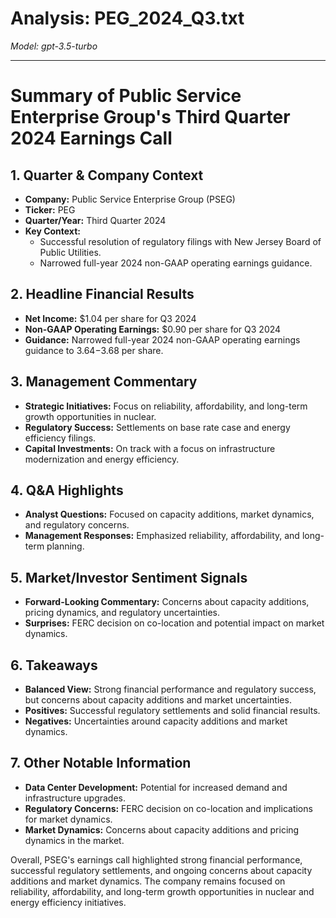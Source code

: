 # Analysis: PEG_2024_Q3.txt

*Model: gpt-3.5-turbo*

---

# Summary of Public Service Enterprise Group's Third Quarter 2024 Earnings Call

## 1. Quarter & Company Context
- **Company:** Public Service Enterprise Group (PSEG)
- **Ticker:** PEG
- **Quarter/Year:** Third Quarter 2024
- **Key Context:** 
  - Successful resolution of regulatory filings with New Jersey Board of Public Utilities.
  - Narrowed full-year 2024 non-GAAP operating earnings guidance.

## 2. Headline Financial Results
- **Net Income:** $1.04 per share for Q3 2024
- **Non-GAAP Operating Earnings:** $0.90 per share for Q3 2024
- **Guidance:** Narrowed full-year 2024 non-GAAP operating earnings guidance to $3.64-$3.68 per share.

## 3. Management Commentary
- **Strategic Initiatives:** Focus on reliability, affordability, and long-term growth opportunities in nuclear.
- **Regulatory Success:** Settlements on base rate case and energy efficiency filings.
- **Capital Investments:** On track with a focus on infrastructure modernization and energy efficiency.

## 4. Q&A Highlights
- **Analyst Questions:** Focused on capacity additions, market dynamics, and regulatory concerns.
- **Management Responses:** Emphasized reliability, affordability, and long-term planning.

## 5. Market/Investor Sentiment Signals
- **Forward-Looking Commentary:** Concerns about capacity additions, pricing dynamics, and regulatory uncertainties.
- **Surprises:** FERC decision on co-location and potential impact on market dynamics.

## 6. Takeaways
- **Balanced View:** Strong financial performance and regulatory success, but concerns about capacity additions and market uncertainties.
- **Positives:** Successful regulatory settlements and solid financial results.
- **Negatives:** Uncertainties around capacity additions and market dynamics.

## 7. Other Notable Information
- **Data Center Development:** Potential for increased demand and infrastructure upgrades.
- **Regulatory Concerns:** FERC decision on co-location and implications for market dynamics.
- **Market Dynamics:** Concerns about capacity additions and pricing dynamics in the market.

Overall, PSEG's earnings call highlighted strong financial performance, successful regulatory settlements, and ongoing concerns about capacity additions and market dynamics. The company remains focused on reliability, affordability, and long-term growth opportunities in nuclear and energy efficiency initiatives.